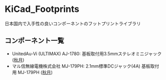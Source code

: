 # KiCad_Footprints

日本国内で入手性の良いコンポーネントのフットプリントライブラリ

## コンポーネント一覧

- UnitedAu-Vi (ULTIMAX) AJ-1780: 基板取付用3.5mmステレオミニジャック ([秋月](https://akizukidenshi.com/catalog/g/g102384/))
- マル信無線電機株式会社 MJ-179PH: 2.1mm標準DCジャック(4A) 基板取付用 MJ-179PH ([秋月](https://akizukidenshi.com/catalog/g/g106568/))